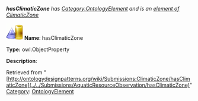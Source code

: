 ___hasClimaticZone__ has [Category:OntologyElement](../../Category/OntologyElement "Category:OntologyElement") and is an [element of](../../Property/ElementOf "Property:ElementOf") [ClimaticZone](../../Submissions/ClimaticZone "Submissions:ClimaticZone")_


  




[![ObjectProperty](../../images/thumb/c/c3/ObjectProperty.gif/45px-ObjectProperty.gif)](../../Image/ObjectProperty.gif "ObjectProperty")
__Name__: hasClimaticZone 


__Type:__ owl:ObjectProperty 


__Description__: 





Retrieved from "[http://ontologydesignpatterns.org/wiki/Submissions:ClimaticZone/hasClimaticZone](../../Submissions/AquaticResourceObservation/hasClimaticZone)"
 [Category](http://ontologydesignpatterns.org/wiki/Special:Categories "Special:Categories"): [OntologyElement](../../Category/OntologyElement "Category:OntologyElement")